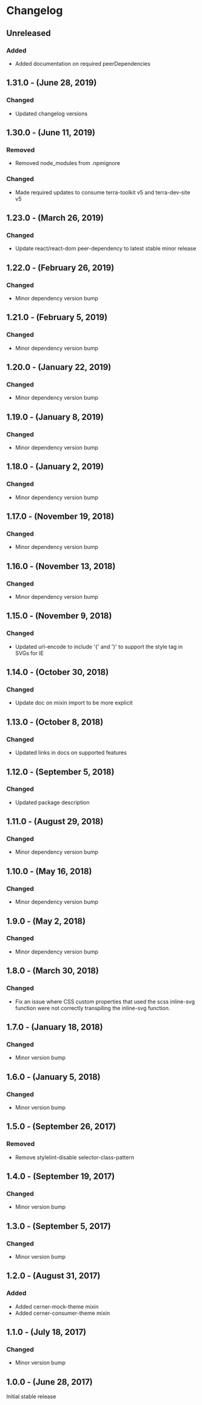 Changelog
=========

Unreleased
----------
### Added
* Added documentation on required peerDependencies

1.31.0 - (June 28, 2019)
------------------
### Changed
* Updated changelog versions

1.30.0 - (June 11, 2019)
------------------
### Removed
* Removed node_modules from .npmignore

### Changed
* Made required updates to consume terra-toolkit v5 and terra-dev-site v5

1.23.0 - (March 26, 2019)
------------------
### Changed
* Update react/react-dom peer-dependency to latest stable minor release

1.22.0 - (February 26, 2019)
------------------
### Changed
* Minor dependency version bump

1.21.0 - (February 5, 2019)
------------------
### Changed
* Minor dependency version bump

1.20.0 - (January 22, 2019)
------------------
### Changed
* Minor dependency version bump

1.19.0 - (January 8, 2019)
------------------
### Changed
* Minor dependency version bump

1.18.0 - (January 2, 2019)
------------------
### Changed
* Minor dependency version bump

1.17.0 - (November 19, 2018)
------------------
### Changed
* Minor dependency version bump

1.16.0 - (November 13, 2018)
------------------
### Changed
* Minor dependency version bump

1.15.0 - (November 9, 2018)
------------------
### Changed
* Updated url-encode to include '{' and '}' to support the style tag in SVGs for IE

1.14.0 - (October 30, 2018)
------------------
### Changed
* Update doc on mixin import to be more explicit

1.13.0 - (October 8, 2018)
------------------
### Changed
* Updated links in docs on supported features

1.12.0 - (September 5, 2018)
------------------
### Changed
* Updated package description

1.11.0 - (August 29, 2018)
------------------
### Changed
* Minor dependency version bump

1.10.0 - (May 16, 2018)
------------------
### Changed
* Minor dependency version bump

1.9.0 - (May 2, 2018)
------------------
### Changed
* Minor dependency version bump

1.8.0 - (March 30, 2018)
------------------
### Changed
* Fix an issue where CSS custom properties that used the scss inline-svg function were not correctly transpiling the inline-svg function.

1.7.0 - (January 18, 2018)
------------------
### Changed
* Minor version bump

1.6.0 - (January 5, 2018)
------------------
### Changed
* Minor version bump

1.5.0 - (September 26, 2017)
------------------
### Removed
* Remove stylelint-disable selector-class-pattern

1.4.0 - (September 19, 2017)
------------------
### Changed
* Minor version bump

1.3.0 - (September 5, 2017)
------------------
### Changed
* Minor version bump

1.2.0 - (August 31, 2017)
------------------
### Added
* Added cerner-mock-theme mixin
* Added cerner-consumer-theme mixin

1.1.0 - (July 18, 2017)
------------------
### Changed
* Minor version bump

1.0.0 - (June 28, 2017)
------------------
Initial stable release
